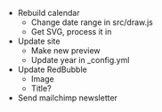 - Rebuild calendar
  - Change date range in src/draw.js
  - Get SVG, process it in 
- Update site
  - Make new preview
  - Update year in _config.yml
- Update RedBubble
  - Image
  - Title?
- Send mailchimp newsletter
